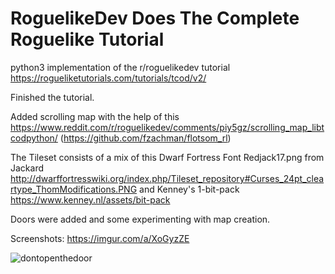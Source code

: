# RoguelikeDev Does The Complete Roguelike Tutorial
python3 implementation of the r/roguelikedev tutorial 
https://rogueliketutorials.com/tutorials/tcod/v2/

Finished the tutorial. 

Added scrolling map with the help of this 
https://www.reddit.com/r/roguelikedev/comments/piy5gz/scrolling_map_libtcodpython/ (https://github.com/fzachman/flotsom_rl)

The Tileset consists of a mix of this Dwarf Fortress Font Redjack17.png from Jackard 
http://dwarffortresswiki.org/index.php/Tileset_repository#Curses_24pt_cleartype_ThomModifications.PNG
and Kenney's 1-bit-pack https://www.kenney.nl/assets/bit-pack

Doors were added and some experimenting with map creation.

Screenshots: 
https://imgur.com/a/XoGyzZE

![dontopenthedoor](https://user-images.githubusercontent.com/108424707/185781755-f83e0bff-c0dd-4bf1-8a10-ef3d5e3bd001.png)
